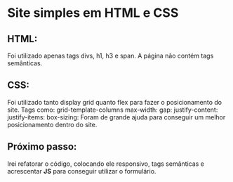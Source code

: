 # Site simples em HTML e CSS

## HTML:
Foi utilizado apenas tags divs, h1, h3 e span. A página não contém tags semânticas.

## CSS:
Foi utilizado tanto display grid quanto flex para fazer o posicionamento do site.
Tags como: 
grid-template-columns
max-width:
gap:
justify-content:
justify-items:
box-sizing: 
Foram de grande ajuda para conseguir um melhor posicionamento dentro do site.

## Próximo passo:
Irei refatorar o código, colocando ele responsivo, tags semânticas e acrescentar **JS** para conseguir utilizar o formulário.
